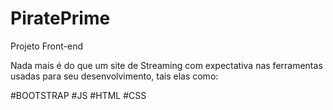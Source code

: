 # PiratePrime
 Projeto Front-end
 
Nada mais é do que um site de Streaming com expectativa nas ferramentas usadas para seu desenvolvimento, tais elas como:

#BOOTSTRAP
#JS
#HTML
#CSS

